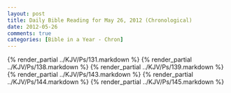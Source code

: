 ```yaml
---
layout: post
title: Daily Bible Reading for May 26, 2012 (Chronological)
date: 2012-05-26
comments: true
categories: [Bible in a Year - Chron]
---
```

{% render_partial ../KJV/Ps/131.markdown %}
{% render_partial ../KJV/Ps/138.markdown %}
{% render_partial ../KJV/Ps/139.markdown %}
{% render_partial ../KJV/Ps/143.markdown %}
{% render_partial ../KJV/Ps/144.markdown %}
{% render_partial ../KJV/Ps/145.markdown %}

